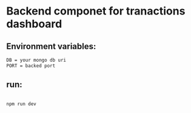 # Backend componet for tranactions dashboard

## Environment variables:

```bash
DB = your mongo db uri
PORT = backed port
```

## run:

```bash

npm run dev

```
